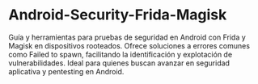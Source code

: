 # Android-Security-Frida-Magisk
Guía y herramientas para pruebas de seguridad en Android con Frida y Magisk en dispositivos rooteados. Ofrece soluciones a errores comunes como Failed to spawn, facilitando la identificación y explotación de vulnerabilidades. Ideal para quienes buscan avanzar en seguridad aplicativa y pentesting en Android.
